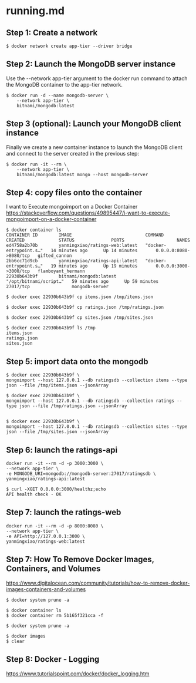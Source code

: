 # running.md

## Step 1: Create a network
```
$ docker network create app-tier --driver bridge
```

## Step 2: Launch the MongoDB server instance
Use the --network app-tier argument to the docker run command to attach the MongoDB container to the app-tier network.
```
$ docker run -d --name mongodb-server \
    --network app-tier \
    bitnami/mongodb:latest
```

## Step 3 (optional): Launch your MongoDB client instance
Finally we create a new container instance to launch the MongoDB client and connect to the server created in the previous step:
```
$ docker run -it --rm \
    --network app-tier \
    bitnami/mongodb:latest mongo --host mongodb-server
```

## Step 4: copy files onto the container 

I want to Execute mongoimport on a Docker Container
https://stackoverflow.com/questions/49895447/i-want-to-execute-mongoimport-on-a-docker-container

```
$ docker container ls
CONTAINER ID        IMAGE                            COMMAND                  CREATED             STATUS              PORTS                    NAMES
ed4758a2b70b        yanmingxiao/ratings-web:latest   "docker-entrypoint.s…"   14 minutes ago      Up 14 minutes       0.0.0.0:8080->8080/tcp   gifted_cannon
2bb6cc71d9cb        yanmingxiao/ratings-api:latest   "docker-entrypoint.s…"   19 minutes ago      Up 19 minutes       0.0.0.0:3000->3000/tcp   flamboyant_hermann
22930b643b9f        bitnami/mongodb:latest           "/opt/bitnami/script…"   59 minutes ago      Up 59 minutes       27017/tcp                mongodb-server

$ docker exec 22930b643b9f cp items.json /tmp/items.json

$ docker exec 22930b643b9f cp ratings.json /tmp/ratings.json

$ docker exec 22930b643b9f cp sites.json /tmp/sites.json

$ docker exec 22930b643b9f ls /tmp
items.json
ratings.json
sites.json
```

## Step 5: import data onto the mongodb
```
$ docker exec 22930b643b9f \
mongoimport --host 127.0.0.1 --db ratingsdb --collection items --type json --file /tmp/items.json --jsonArray

$ docker exec 22930b643b9f \
mongoimport --host 127.0.0.1 --db ratingsdb --collection ratings --type json --file /tmp/ratings.json --jsonArray


$ docker exec 22930b643b9f \
mongoimport --host 127.0.0.1 --db ratingsdb --collection sites --type json --file /tmp/sites.json --jsonArray

```

## Step 6: launch the ratings-api
```
docker run -it --rm -d -p 3000:3000 \
--network app-tier \
-e MONGODB_URI=mongodb://mongodb-server:27017/ratingsdb \
yanmingxiao/ratings-api:latest

$ curl -XGET 0.0.0.0:3000/healthz;echo
API health check - OK
```


## Step 7: launch the ratings-web
```
docker run -it --rm -d -p 8080:8080 \
--network app-tier \
-e API=http://127.0.0.1:3000 \
yanmingxiao/ratings-web:latest

```
## Step 7: How To Remove Docker Images, Containers, and Volumes

https://www.digitalocean.com/community/tutorials/how-to-remove-docker-images-containers-and-volumes

```
$ docker system prune -a

$ docker container ls
$ docker container rm 5b165f321cca -f

$ docker system prune -a

$ docker images
$ clear
```



## Step 8: Docker - Logging
https://www.tutorialspoint.com/docker/docker_logging.htm

